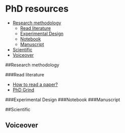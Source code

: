 # PhD resources
* [Research methodology](#Research-methodology)
    * [Read literature](#Read-literature)
    * [Experimental Design](#Experimental-Design)
    * [Notebook](#Notebook)
    * [Manuscript](#Manuscript)
* [Scientific](#Scientific)
* [Voiceover](#Voiceover)

##Research methodology

###Read literature
* [How to read a paper?](http://blizzard.cs.uwaterloo.ca/keshav/home/Papers/data/07/paper-reading.pdf)
* [PhD Grind](http://www.pgbovine.net/intro.htm)

###Experimental Design
###Notebook
###Manuscript

##Scientific


## Voiceover

